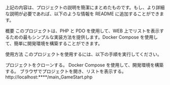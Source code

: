上記の内容は、プロジェクトの説明を簡潔にまとめたものです。もし、より詳細な説明が必要であれば、以下のような情報を README に追加することができます。

概要
このプロジェクトは、PHP と PDO を使用して、WEB 上でリストを表示するための最もシンプルな実装方法を提供します。Docker Compose を使用して、簡単に開発環境を構築することができます。

使用方法
このプロジェクトを使用するには、以下の手順を実行してください。

プロジェクトをクローンする。
Docker Compose を使用して、開発環境を構築する。
ブラウザでプロジェクトを開き、リストを表示する。
http://localhost:****/main_GameStart.php


